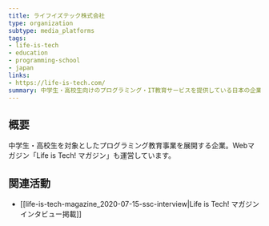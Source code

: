 ```yaml
---
title: ライフイズテック株式会社
type: organization
subtype: media_platforms
tags:
- life-is-tech
- education
- programming-school
- japan
links:
- https://life-is-tech.com/
summary: 中学生・高校生向けのプログラミング・IT教育サービスを提供している日本の企業。プログラミングキャンプやスクールを運営している。
---
```

## 概要
中学生・高校生を対象としたプログラミング教育事業を展開する企業。Webマガジン「Life is Tech! マガジン」も運営しています。

## 関連活動
- [[life-is-tech-magazine_2020-07-15-ssc-interview|Life is Tech! マガジン インタビュー掲載]]
